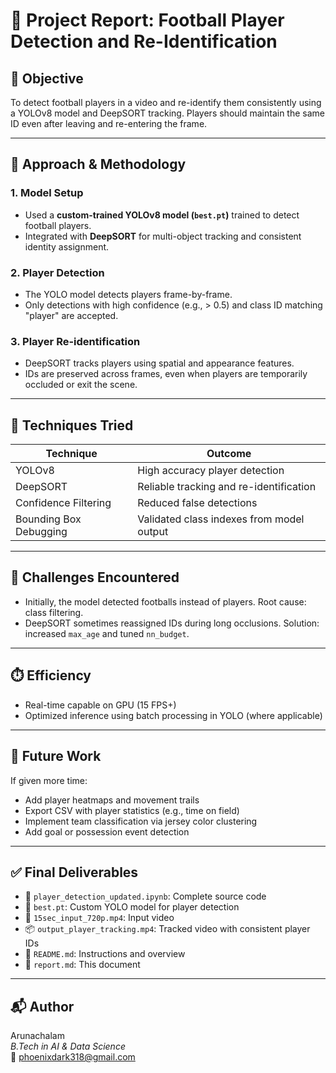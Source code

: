 
# 📑 Project Report: Football Player Detection and Re-Identification

## 🎯 Objective
To detect football players in a video and re-identify them consistently using a YOLOv8 model and DeepSORT tracking. Players should maintain the same ID even after leaving and re-entering the frame.

---

## 🧠 Approach & Methodology

### 1. **Model Setup**
- Used a **custom-trained YOLOv8 model (`best.pt`)** trained to detect football players.
- Integrated with **DeepSORT** for multi-object tracking and consistent identity assignment.

### 2. **Player Detection**
- The YOLO model detects players frame-by-frame.
- Only detections with high confidence (e.g., > 0.5) and class ID matching "player" are accepted.

### 3. **Player Re-identification**
- DeepSORT tracks players using spatial and appearance features.
- IDs are preserved across frames, even when players are temporarily occluded or exit the scene.

---

## 🧪 Techniques Tried

| Technique        | Outcome |
|------------------|---------|
| YOLOv8           | High accuracy player detection |
| DeepSORT         | Reliable tracking and re-identification |
| Confidence Filtering | Reduced false detections |
| Bounding Box Debugging | Validated class indexes from model output |

---

## 🚧 Challenges Encountered

- Initially, the model detected footballs instead of players. Root cause: class filtering.
- DeepSORT sometimes reassigned IDs during long occlusions. Solution: increased `max_age` and tuned `nn_budget`.

---

## ⏱️ Efficiency

- Real-time capable on GPU (15 FPS+)
- Optimized inference using batch processing in YOLO (where applicable)

---

## 🧩  Future Work
If given more time:
- Add player heatmaps and movement trails
- Export CSV with player statistics (e.g., time on field)
- Implement team classification via jersey color clustering
- Add goal or possession event detection

---

## ✅ Final Deliverables

- 📁 `player_detection_updated.ipynb`: Complete source code
- 🧠 `best.pt`: Custom YOLO model for player detection
- 🎥 `15sec_input_720p.mp4`: Input video
- 📦 `output_player_tracking.mp4`: Tracked video with consistent player IDs
- 📄 `README.md`: Instructions and overview
- 📑 `report.md`: This document

---

## 📬 Author
Arunachalam  
_B.Tech in AI & Data Science_  
📧 phoenixdark318@gmail.com
